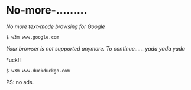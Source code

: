# No-more-.........
*No more text-mode browsing for Google*







```bash
$ w3m www.google.com

```
*Your browser is not supported anymore.  To continue...... yada yada yada* <br>

*uck!!

```bash
$ w3m www.duckduckgo.com

```


PS: no ads. 










